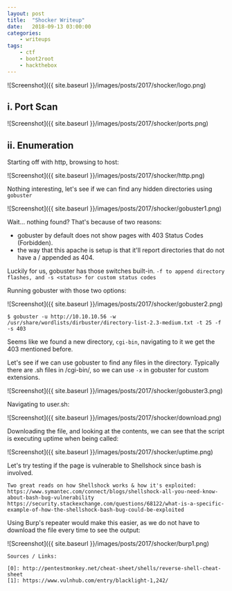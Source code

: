 ```yaml
---
layout: post
title:	"Shocker Writeup"
date:	2018-09-13 03:00:00
categories:
    - writeups
tags:
    - ctf
    - boot2root
    - hackthebox
---
```

<head>
	<title> Shocker Writeup | Vulnhub </title>
</head>
<title> Blacklight Writeup </title>
![Screenshot]({{ site.baseurl }}/images/posts/2017/shocker/logo.png)

## i. Port Scan

![Screenshot]({{ site.baseurl }}/images/posts/2017/shocker/ports.png)

## ii. Enumeration

Starting off with http, browsing to host:

![Screenshot]({{ site.baseurl }}/images/posts/2017/shocker/http.png)

Nothing interesting, let's see if we can find any hidden directories using `gobuster`

![Screenshot]({{ site.baseurl }}/images/posts/2017/shocker/gobuster1.png)

Wait... nothing found? That's because of two reasons: 
- gobuster by default does not show pages with 403 Status Codes (Forbidden). 
- the way that this apache is setup is that it'll report directories that do not have a / appended as 404.

Luckily for us, gobuster has those switches built-in. `-f to append directory flashes, and -s <status> for custom status codes`

Running gobuster with those two options:

![Screenshot]({{ site.baseurl }}/images/posts/2017/shocker/gobuster2.png)

~~~
$ gobuster -u http://10.10.10.56 -w /usr/share/wordlists/dirbuster/directory-list-2.3-medium.txt -t 25 -f -s 403
~~~

Seems like we found a new directory, `cgi-bin`, navigating to it we get the 403 mentioned before.

Let's see if we can use gobuster to find any files in the directory. Typically there are .sh files in /cgi-bin/, so we can use `-x` in gobuster for custom extensions.

![Screenshot]({{ site.baseurl }}/images/posts/2017/shocker/gobuster3.png)

Navigating to user.sh:

![Screenshot]({{ site.baseurl }}/images/posts/2017/shocker/download.png)

Downloading the file, and looking at the contents, we can see that the script is executing uptime when being called:

![Screenshot]({{ site.baseurl }}/images/posts/2017/shocker/uptime.png)

Let's try testing if the page is vulnerable to Shellshock since bash is involved.

~~~
Two great reads on how Shellshock works & how it's exploited:
https://www.symantec.com/connect/blogs/shellshock-all-you-need-know-about-bash-bug-vulnerability
https://security.stackexchange.com/questions/68122/what-is-a-specific-example-of-how-the-shellshock-bash-bug-could-be-exploited
~~~

Using Burp's repeater would make this easier, as we do not have to download the file every time to see the output:

![Screenshot]({{ site.baseurl }}/images/posts/2017/shocker/burp1.png)










~~~
Sources / Links:

[0]: http://pentestmonkey.net/cheat-sheet/shells/reverse-shell-cheat-sheet
[1]: https://www.vulnhub.com/entry/blacklight-1,242/
~~~


